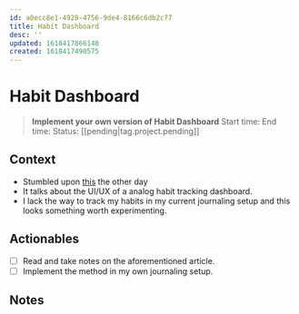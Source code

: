 ```yaml
---
id: a0ecc8e1-4928-4756-9de4-8166c6db2c77
title: Habit Dashboard
desc: ''
updated: 1618417866148
created: 1618417490575
---
```


# Habit Dashboard

> **Implement your own version of Habit Dashboard**
> Start time: 
> End time: 
> Status: [[pending|tag.project.pending]]

## Context
- Stumbled upon [this](https://betterhumans.pub/draft-how-to-hack-your-brain-to-achieve-consistency-that-lasts-7f5fdc520d28) the other day
- It talks about the UI/UX of a analog habit tracking dashboard.
- I lack the way to track my habits in my current journaling setup and this looks something worth experimenting.

## Actionables

- [ ] Read and take notes on the aforementioned article.
- [ ] Implement the method in my own journaling setup.

## Notes
